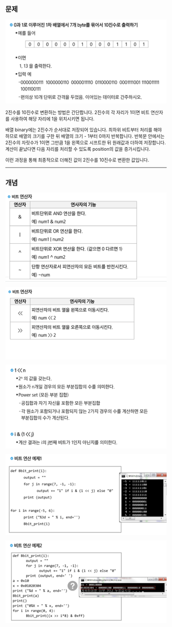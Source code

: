 ## 문제

![image-20210929172207230](README.assets/image-20210929172207230.png)

2진수를 10진수로 변환하는 방법은 간단합니다. 2진수의 각 자리가 1이면 비트 연산자를 사용하여 해당 자리에 1을 위치시키면 됩니다.

배열 binary에는 2진수가 순서대로 저장되어 있습니다. 최하위 비트부터 처리를 해야 하므로 배열의 크기를 구한 뒤 배열의 크기 - 1부터 0까지 반복합니다. 반복문 안에서는 2진수의 자릿수가 1이면 그만큼 1을 왼쪽으로 시프트한 뒤 원래값과 더하여 저장합니다. 계산이 끝났다면 다음 자리를 처리할 수 있도록 position의 값을 증가시킵니다.

이런 과정을 통해 최종적으로 더해진 값이 2진수를 10진수로 변환한 값입니다.

---

## 개념

![image-20210929172243743](README.assets/image-20210929172243743.png)

![image-20210929172253941](README.assets/image-20210929172253941.png)

![image-20210929172313955](README.assets/image-20210929172313955.png)

![image-20210929172328781](README.assets/image-20210929172328781.png)

![image-20210929172346716](README.assets/image-20210929172346716.png)

